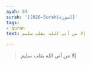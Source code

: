 ```yaml
---
ayah: 89
surah: '[[026-Surah|سورة]]'
tags:
- quran
text: إلا من أتى الله بقلب سليم

---
```

> إلا من أتى الله بقلب سليم
